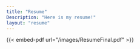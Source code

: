 ```yaml
---
title: "Resume"
Description: "Here is my resume!"
layout: "resume"
---
```


{{< embed-pdf url="/images/ResumeFinal.pdf" >}}
